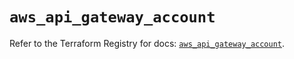 # `aws_api_gateway_account`

Refer to the Terraform Registry for docs: [`aws_api_gateway_account`](https://registry.terraform.io/providers/hashicorp/aws/5.33.0/docs/resources/api_gateway_account).
